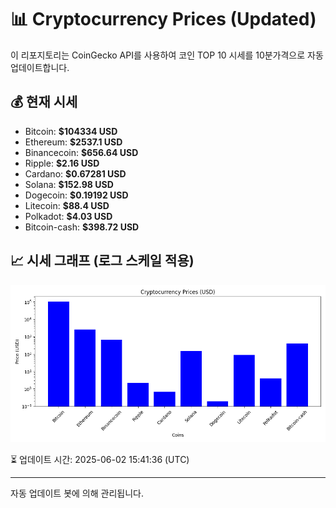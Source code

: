 
# 📊 Cryptocurrency Prices (Updated)

이 리포지토리는 CoinGecko API를 사용하여 코인 TOP 10 시세를 10분가격으로 자동 업데이트합니다.

## 💰 현재 시세
- Bitcoin: **$104334 USD**
- Ethereum: **$2537.1 USD**
- Binancecoin: **$656.64 USD**
- Ripple: **$2.16 USD**
- Cardano: **$0.67281 USD**
- Solana: **$152.98 USD**
- Dogecoin: **$0.19192 USD**
- Litecoin: **$88.4 USD**
- Polkadot: **$4.03 USD**
- Bitcoin-cash: **$398.72 USD**

## 📈 시세 그래프 (로그 스케일 적용)
![Crypto Prices](crypto_prices.png)

⏳ 업데이트 시간: 2025-06-02 15:41:36 (UTC)

---
자동 업데이트 봇에 의해 관리됩니다.
